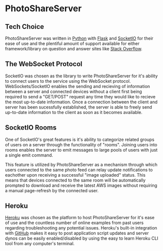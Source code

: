 # PhotoShareServer

## Tech Choice
PhotoShareServer was written in [Python](https://docs.python.org/3/) with [Flask](http://flask.palletsprojects.com/en/1.1.x/) and [SocketIO](https://flask-socketio.readthedocs.io/en/latest/) for their ease of use and the plentiful amount of support available for either framework/library on question and answer sites like [Stack Overflow](https://stackoverflow.com/).

## The WebSocket Protocol
SocketIO was chosen as the library to write PhotoShareServer for it's ability to connect users to the service using the WebSocket protocol. WebSockets/SocketIO enables the sending and recieving of information between a server and connected devices without a client first being required to send a "GET/POST" request any time they would like to recieve the most up-to-date information. Once a connection between the client and server has been sucessfully established, the server is able to freely send up-to-date information to the client as soon as it becomes available. 

## SocketIO Rooms
One of SocketIO's great features is it's ability to categorize related groups of users on a server through the functionality of "rooms". Joining users into rooms enables the server to emit messages to large pools of users with just a single emit command. 

This feature is utilized by PhotoShareServer as a mechanism through which users connected to the same photo feed can relay update notifications to eachother upon receiving a successful "image uploaded" status. This means that devices connected to the same room will be automatically prompted to download and receive the latest AWS images without requiring a manual page-refresh by the connected user.

## Heroku
[Heroku](https://www.heroku.com/) was chosen as the platform to host PhotoShareServer for it's ease of use and the countless number of online examples from past users regarding troubleshooting any potential issues. Heroku's built-in integration with [GitHub](https://github.com/) makes it easy to post application script updates and server dynos can be easily enabled/disabled by using the easy to learn Heroku CLI tool from any computer's terminal. 
